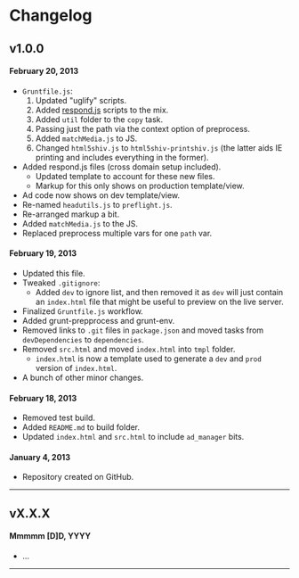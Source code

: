 # Changelog

## v1.0.0
#### February 20, 2013

* `Gruntfile.js`:
	1. Updated "uglify" scripts.
	1. Added [respond.js](https://github.com/scottjehl/Respond) scripts to the mix.
	1. Added `util` folder to the `copy` task.
	1. Passing just the path via the context option of preprocess.
	1. Added `matchMedia.js` to JS.
	1. Changed `html5shiv.js` to `html5shiv-printshiv.js` (the latter aids IE printing and includes everything in the former).
* Added respond.js files (cross domain setup included).
	* Updated template to account for these new files.
	* Markup for this only shows on production template/view.
* Ad code now shows on dev template/view.
* Re-named `headutils.js` to `preflight.js`.
* Re-arranged markup a bit.
* Added `matchMedia.js` to the JS.
* Replaced preprocess multiple vars for one `path` var.

#### February 19, 2013

* Updated this file.
* Tweaked `.gitignore`:
	* Added `dev` to ignore list, and then removed it as `dev` will just contain an `index.html` file that might be useful to preview on the live server.
* Finalized `Gruntfile.js` workflow.
* Added grunt-prepprocess and grunt-env.
* Removed links to `.git` files in `package.json` and moved tasks from `devDependencies` to `dependencies`.
* Removed `src.html` and moved `index.html` into `tmpl` folder.
	* `index.html` is now a template used to generate a `dev` and `prod` version of `index.html`.
* A bunch of other minor changes.

#### February 18, 2013

* Removed test build.
* Added `README.md` to build folder.
* Updated `index.html` and `src.html` to include `ad_manager` bits.

#### January 4, 2013

* Repository created on GitHub.

---

## vX.X.X
#### Mmmmm [D]D, YYYY

* ...

---